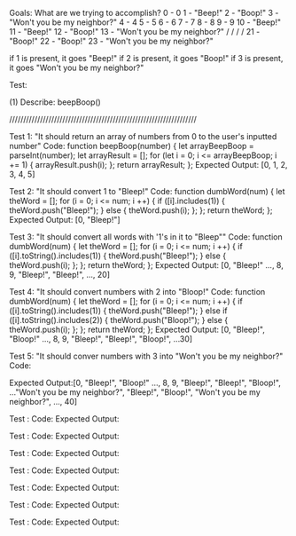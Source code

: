 Goals:
What are we trying to accomplish?
0 - 0
1 - "Beep!"
2 - "Boop!"
3 - "Won't you be my neighbor?"
4 - 4 
5 - 5
6 - 6
7 - 7
8 - 8
9 - 9
10 - "Beep!"
11 - "Beep!"
12 - "Boop!"
13 - "Won't you be my neighbor?"
/
/
/
/
21 - "Boop!"
22 - "Boop!"
23 - "Won't you be my neighbor?"

if 1 is present, it goes "Beep!"
if 2 is present, it goes "Boop!"
if 3 is present, it goes "Won't you be my neighbor?"

Test:

(1)
Describe: beepBoop()

///////////////////////////////////////////////////////////////////

Test 1: "It should return an array of numbers from 0 to the user's inputted number"
Code: 
function beepBoop(number) {
  let arrayBeepBoop = parseInt(number);
  let arrayResult = [];
  for (let i = 0; i <= arrayBeepBoop; i += 1) {
    arrayResult.push(i);
  };
  return arrayResult;
};
Expected Output: [0, 1, 2, 3, 4, 5]

Test 2: "It should convert 1 to "Bleep!"
Code:
function dumbWord(num) {
  let theWord = [];
  for (i = 0; i <= num; i ++) {
    if ([i].includes(1)) {
      theWord.push("Bleep!");
    } else {
      theWord.push(i); 
    };
  };
  return theWord;
};
Expected Output: [0, "Bleep!"]

Test 3: "It should convert all words with '1's in it to "Bleep""
Code:
function dumbWord(num) {
  let theWord = [];
  for (i = 0; i <= num; i ++) {
    if ([i].toString().includes(1)) {
      theWord.push("Bleep!");
    } else {
      theWord.push(i); 
    };
  };
  return theWord;
};
Expected Output: [0, "Bleep!" ..., 8, 9, "Bleep!", "Bleep!", ..., 20]

Test 4: "It should convert numbers with 2 into "Bloop!"
Code:
function dumbWord(num) {
  let theWord = [];
  for (i = 0; i <= num; i ++) {
    if ([i].toString().includes(1)) {
      theWord.push("Bleep!");
    } else if ([i].toString().includes(2)) {
      theWord.push("Bloop!");
    } else {
      theWord.push(i); 
    };
  };
  return theWord;
};
Expected Output: [0, "Bleep!", "Bloop!" ..., 8, 9, "Bleep!", "Bleep!", "Bloop!", ...30]

Test 5: "It should conver numbers with 3 into "Won't you be my neighbor?"
Code:

Expected Output:[0, "Bleep!", "Bloop!" ..., 8, 9, "Bleep!", "Bleep!", "Bloop!", ..."Won't you be my neighbor?", "Bleep!", "Bloop!", "Won't you be my neighbor?", ..., 40]

Test :
Code:
Expected Output:

Test :
Code:
Expected Output:

Test :
Code:
Expected Output:

Test :
Code:
Expected Output:

Test :
Code:
Expected Output:

Test :
Code:
Expected Output:

Test :
Code:
Expected Output:

